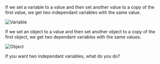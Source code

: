 If we set a variable to a value and then set another value to a copy of the first value, we get two independant variables with the same value.

![Variable]('variable.png')

If we set an object to a value and then set another object to a copy of the first object, we get two dependant variables with the same values.

![Object]('object.png')

If you want two independant variables, what do you do?

 